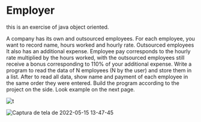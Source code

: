 # Employer
 this is an exercise of java object oriented.
 
A company has its own and outsourced employees.
For each employee, you want to record name, hours
worked and hourly rate. Outsourced employees
It also has an additional expense.
Employee pay corresponds to the hourly rate
multiplied by the hours worked, with the
outsourced employees still receive a bonus
corresponding to 110% of your additional expense.
Write a program to read the data of N employees (N
by the user) and store them in a list. After
to read all data, show name and payment of each
employee in the same order they were entered.
Build the program according to the project on the side. Look
example on the next page.

![t](https://user-images.githubusercontent.com/93044961/168484283-3e9d60dd-c4f2-4278-81eb-c8b68a7c3a3b.png)

![Captura de tela de 2022-05-15 13-47-45](https://user-images.githubusercontent.com/93044961/168484288-ede0440d-07d0-4297-a5e7-5615cedde6a9.png)
